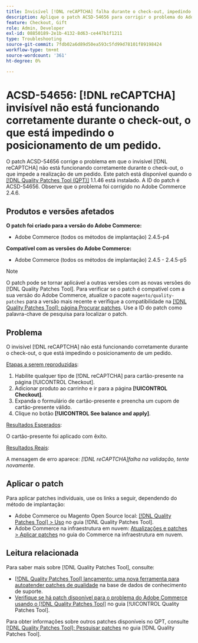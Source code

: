 ```yaml
---
title: Invisível [!DNL reCAPTCHA] falha durante o check-out, impedindo o posicionamento do pedido
description: Aplique o patch ACSD-54656 para corrigir o problema do Adobe Commerce em que invisível [!DNL reCAPTCHA]  não está funcionando corretamente durante o check-out, o que está impedindo a inserção de um pedido.
feature: Checkout, Gift
role: Admin, Developer
exl-id: 08850189-2e1b-4132-8d63-ce447b1f1211
type: Troubleshooting
source-git-commit: 7fdb02a6d89d50ea593c5fd99d78101f89198424
workflow-type: tm+mt
source-wordcount: '361'
ht-degree: 0%

---
```


# ACSD-54656: [!DNL reCAPTCHA] invisível não está funcionando corretamente durante o check-out, o que está impedindo o posicionamento de um pedido.

O patch ACSD-54656 corrige o problema em que o invisível [!DNL reCAPTCHA] não está funcionando corretamente durante o check-out, o que impede a realização de um pedido. Este patch está disponível quando o [[!DNL Quality Patches Tool (QPT)]](https://experienceleague.adobe.com/en/docs/commerce-operations/tools/quality-patches-tool/quality-patches-tool-to-self-serve-quality-patches) 1.1.46 está instalado. A ID do patch é ACSD-54656. Observe que o problema foi corrigido no Adobe Commerce 2.4.6.

## Produtos e versões afetados

**O patch foi criado para a versão do Adobe Commerce:**

* Adobe Commerce (todos os métodos de implantação) 2.4.5-p4

**Compatível com as versões do Adobe Commerce:**

* Adobe Commerce (todos os métodos de implantação) 2.4.5 - 2.4.5-p5

>[!NOTE]
>
>O patch pode se tornar aplicável a outras versões com as novas versões do [!DNL Quality Patches Tool]. Para verificar se o patch é compatível com a sua versão do Adobe Commerce, atualize o pacote `magento/quality-patches` para a versão mais recente e verifique a compatibilidade na [[!DNL Quality Patches Tool]: página Procurar patches](https://experienceleague.adobe.com/tools/commerce-quality-patches/index.html). Use a ID do patch como palavra-chave de pesquisa para localizar o patch.

## Problema

O invisível [!DNL reCAPTCHA] não está funcionando corretamente durante o check-out, o que está impedindo o posicionamento de um pedido.

<u>Etapas a serem reproduzidas</u>:

1. Habilite qualquer tipo de [!DNL reCAPTCHA] para cartão-presente na página [!UICONTROL Checkout].
1. Adicionar produto ao carrinho e ir para a página **[!UICONTROL Checkout]**.
1. Expanda o formulário de cartão-presente e preencha um cupom de cartão-presente válido.
1. Clique no botão **[!UICONTROL See balance and apply]**.

<u>Resultados Esperados</u>:

O cartão-presente foi aplicado com êxito.

<u>Resultados Reais</u>:

A mensagem de erro aparece: *[!DNL reCAPTCHA]falha na validação, tente novamente*.

## Aplicar o patch

Para aplicar patches individuais, use os links a seguir, dependendo do método de implantação:

* Adobe Commerce ou Magento Open Source local: [[!DNL Quality Patches Tool] > Uso](/help/tools/quality-patches-tool/usage.md) no guia [!DNL Quality Patches Tool].
* Adobe Commerce na infraestrutura em nuvem: [Atualizações e patches > Aplicar patches](https://experienceleague.adobe.com/docs/commerce-cloud-service/user-guide/develop/upgrade/apply-patches.html) no guia do Commerce na infraestrutura em nuvem.

## Leitura relacionada

Para saber mais sobre [!DNL Quality Patches Tool], consulte:

* [[!DNL Quality Patches Tool] lançamento: uma nova ferramenta para autoatender patches de qualidade](https://experienceleague.adobe.com/en/docs/commerce-operations/tools/quality-patches-tool/quality-patches-tool-to-self-serve-quality-patches) na base de dados de conhecimento de suporte.
* [Verifique se há patch disponível para o problema do Adobe Commerce usando o  [!DNL Quality Patches Tool]](/help/tools/quality-patches-tool/patches-available-in-qpt/check-patch-for-magento-issue-with-magento-quality-patches.md) no guia [!UICONTROL Quality Patches Tool].


Para obter informações sobre outros patches disponíveis no QPT, consulte [[!DNL Quality Patches Tool]: Pesquisar patches](https://experienceleague.adobe.com/tools/commerce-quality-patches/index.html) no guia [!DNL Quality Patches Tool].

